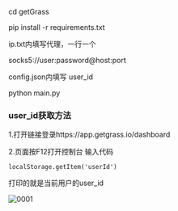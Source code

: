 cd getGrass

pip install -r requirements.txt

ip.txt内填写代理，一行一个

socks5://user:password@host:port

config.json内填写 user_id

python main.py

### user_id获取方法

1.打开链接登录https://app.getgrass.io/dashboard

2.页面按F12打开控制台 输入代码

`localStorage.getItem('userId')`

打印的就是当前用户的user_id


![0001](https://github.com/ymmmmmmmm/getgrass_bot/assets/51306299/31d0e16e-df2f-443a-a141-910d16052ed9)
